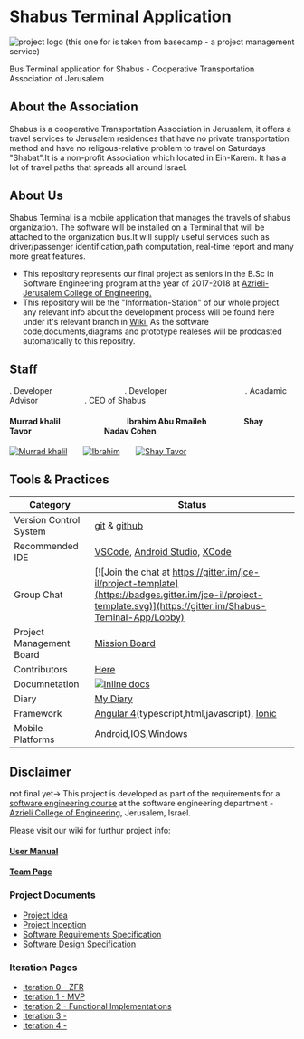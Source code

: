 # Shabus Terminal Application


 

 ![project logo (this one for is taken from basecamp - a project management service)](https://www.startisrael.co.il/uploads/images/logo_svg.png)
 
Bus Terminal application for Shabus -  Cooperative Transportation Association of Jerusalem 

 ## About the Association
Shabus is a cooperative Transportation Association in Jerusalem, it offers a travel services to Jerusalem residences that have no private transportation method and have no religous-relative problem to travel on Saturdays "Shabat".It is a non-profit Association which located in Ein-Karem. It has a lot of travel paths that spreads all around Israel.

 ## About Us
  Shabus Terminal is a mobile application that manages the travels of shabus organization. The software will be installed on a Terminal   that will be attached to the organization bus.It will supply useful services such as driver/passenger identification,path computation,
  real-time report and many more great features.
 

- This repository represents our final project as seniors in the B.Sc in Software Engineering program at the year of 2017-2018 at [Azrieli- Jerusalem College of Engineering.](https://www.jce.ac.il/)
- This repository will be the "Information-Station" of our whole project. any relevant info about the development process will be found here under it's relevant branch in [Wiki.](https://github.com/murradkh/Shabus-Teminal-App/wiki) As the software code,documents,diagrams and prototype realeses will be prodcasted automatically to this repositry.

## Staff
. Developer &emsp; &emsp; &emsp; &emsp;&emsp;&emsp;&emsp;&emsp;.  Developer&emsp;&emsp; &emsp; &emsp; &emsp;&emsp;&emsp;&emsp;&emsp;. Acadamic Advisor&emsp;&emsp; &emsp; &emsp; &emsp;. CEO of Shabus
#### Murrad khalil &emsp; &emsp; &emsp; &emsp; &emsp; &emsp;&emsp;Ibrahim Abu Rmaileh&emsp; &emsp; &emsp; &emsp;Shay Tavor&emsp; &emsp; &emsp; &emsp;&emsp; &emsp;&emsp; &emsp;Nadav Cohen</br> 
[![Murrad khalil](https://avatars2.githubusercontent.com/u/26089554?s=200&v=4)](https://github.com/murradkh)&emsp;&emsp;[![Ibrahim](https://avatars3.githubusercontent.com/u/26056359?s=200&v=4)](https://github.com/Ibrahim-Abu-Rmaileh)&emsp;&emsp;[![Shay Tavor](https://avatars3.githubusercontent.com/u/10141163?s=200&v=4)](https://github.com/shaytavor)&emsp;&emsp;





 ## Tools & Practices

|Category|Status|
|---|---|
| Version Control System| [git](https://git-scm.com/) & [github](https://github.com/) |
| Recommended IDE | [VSCode](https://code.visualstudio.com), [Android Studio](https://developer.android.com/studio/index.html), [XCode](https://developer.apple.com/xcode/) |
| Group Chat | [![Join the chat at https://gitter.im/jce-il/project-template](https://badges.gitter.im/jce-il/project-template.svg)](https://gitter.im/Shabus-Teminal-App/Lobby) |
| Project Management Board| [Mission Board](https://github.com/murradkh/Shabus-Teminal-App/projects) |
| Contributors | [Here](https://github.com/murradkh/Shabus-Teminal-App/graphs/contributors)
| Documnetation | [![Inline docs](http://inch-ci.org/github/jce-il/project-template.svg?branch=master)](http://inch-ci.org/github/jce-il/project-template) |
| Diary | [My Diary](https://www.my-diary.org/read/d/929360)|
|Framework| [Angular 4](https://angular.io/)(typescript,html,javascript), [Ionic](http://ionicframework.com/)
|Mobile Platforms| Android,IOS,Windows|



## Disclaimer
not final yet-> This project is developed as part of the requirements for a [software engineering course](https://github.com/jce-il/se-class/wiki) at the software engineering department - [Azrieli College of Engineering](http://www.jce.ac.il/), Jerusalem, Israel.

Please visit our wiki for furthur project info:

#### [User Manual](../../wiki/user-manual) 

#### [Team Page](../../wiki/team)

### Project Documents
- [Project Idea](../../blob/master/shabus.pdf)
- [Project Inception](../../wiki/Inception)
- [Software Requirements Specification](../../wiki/srs)
- [Software Design Specification](../../wiki/sds)

### Iteration Pages
- [Iteration 0 - ZFR](../../wiki/Iteration-0---ZFR)
- [Iteration 1 - MVP](../../wiki/Iteration-1---MVP)
- [Iteration 2 - Functional Implementations](../../wiki/Iteration-2)
- [Iteration 3 - ](../../wiki/Iteration-3)
- [Iteration 4 - ](../../wiki/Iteration-4)


